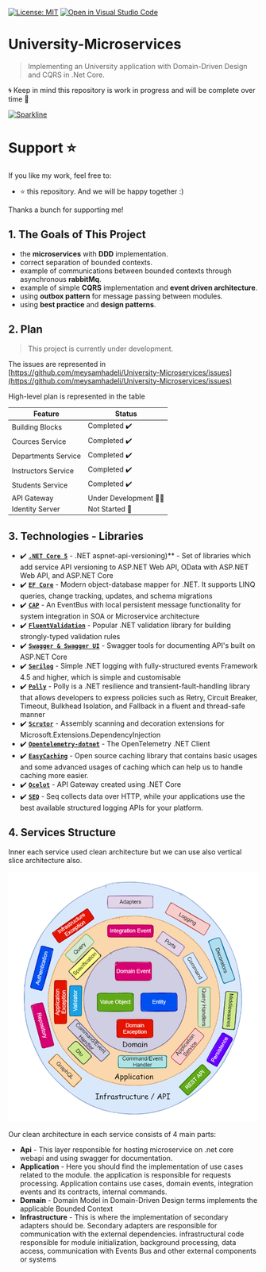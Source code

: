 [![License: MIT](https://img.shields.io/badge/License-MIT-brightgreen.svg?style=flat-square)](https://opensource.org/licenses/MIT)
[![Open in Visual Studio Code](https://open.vscode.dev/badges/open-in-vscode.svg)](https://open.vscode.dev/meysamhadeli/University-Microservices)
# University-Microservices
> Implementing an University application with Domain-Driven Design and CQRS in .Net Core.

🌀 Keep in mind this repository is work in progress and will be complete over time 🚀

[![Sparkline](https://stars.medv.io/meysamhadeli/University-Microservices.svg)](https://stars.medv.io/meysamhadeli/University-Microservices)

# Support ⭐
If you like my work, feel free to:

- ⭐ this repository. And we will be happy together :)


Thanks a bunch for supporting me!

## 1. The Goals of This Project

- the **microservices** with **DDD** implementation.
- correct separation of bounded contexts.
- example of communications between bounded contexts through asynchronous **rabbitMq**.
- example of simple **CQRS** implementation and **event driven architecture**.
- using **outbox pattern** for message passing between modules.
- using **best practice** and **design patterns**.

## 2. Plan
> This project is currently under development.

The issues are represented in [https://github.com/meysamhadeli/University-Microservices/issues](https://github.com/meysamhadeli/University-Microservices/issues)

High-level plan is represented in the table

| Feature | Status |
| ------- | ------ |
| Building Blocks | Completed ✔️ |
| Cources Service | Completed ✔️ |
| Departments Service | Completed ✔️ |
| Instructors Service | Completed ✔️ |
| Students Service | Completed ✔️ |
| API Gateway | Under Development 👷‍♂️ |
| Identity Server | Not Started 🚩 |


## 3. Technologies - Libraries
- ✔️ **[`.NET Core 5`](https://dotnet.microsoft.com/download)** - .NET aspnet-api-versioning)** - Set of libraries which add service API versioning to ASP.NET Web API, OData with ASP.NET Web API, and ASP.NET Core
- ✔️ **[`EF Core`](https://github.com/dotnet/efcore)** - Modern object-database mapper for .NET. It supports LINQ queries, change tracking, updates, and schema migrations
- ✔️ **[`CAP`](https://github.com/dotnetcore/CAP)** - An EventBus with local persistent message functionality for system integration in SOA or Microservice architecture
- ✔️ **[`FluentValidation`](https://github.com/FluentValidation/FluentValidation)** - Popular .NET validation library for building strongly-typed validation rules
- ✔️ **[`Swagger & Swagger UI`](https://github.com/domaindrivendev/Swashbuckle.AspNetCore)** - Swagger tools for documenting API's built on ASP.NET Core
- ✔️ **[`Serilog`](https://github.com/serilog/serilog)** - Simple .NET logging with fully-structured events
Framework 4.5 and higher, which is simple and customisable
- ✔️ **[`Polly`](https://github.com/App-vNext/Polly)** - Polly is a .NET resilience and transient-fault-handling library that allows developers to express policies such as Retry, Circuit Breaker, Timeout, Bulkhead Isolation, and Fallback in a fluent and thread-safe manner
- ✔️ **[`Scrutor`](https://github.com/khellang/Scrutor)** - Assembly scanning and decoration extensions for Microsoft.Extensions.DependencyInjection
- ✔️ **[`Opentelemetry-dotnet`](https://github.com/open-telemetry/opentelemetry-dotnet)** - The OpenTelemetry .NET Client
- ✔️ **[`EasyCaching`](https://github.com/dotnetcore/EasyCaching)** - Open source caching library that contains basic usages and some advanced usages of caching which can help us to handle caching more easier.
- ✔️ **[`Ocelot`](https://github.com/ThreeMammals/Ocelot)** - API Gateway created using .NET Core
- ✔️ **[`SEQ`](https://github.com/serilog/serilog-sinks-seq)** - Seq collects data over HTTP, while your applications use the best available structured logging APIs for your platform.

## 4. Services Structure
Inner each service used clean architecture but we can use also vertical slice architecture also.

![](./assets/clean-architecture.png)

Our clean architecture in each service consists of 4 main parts:
- **Api** - This layer responsible for hosting microservice on .net core webapi and using swagger for documentation.
- **Application** - Here you should find the implementation of use cases related to the module. the application is responsible for requests processing. Application contains use cases, domain events, integration events and its contracts, internal commands.
- **Domain** - Domain Model in Domain-Driven Design terms implements the applicable Bounded Context
- **Infrastructure** - This is where the implementation of secondary adapters should be. Secondary adapters are responsible for communication with the external dependencies.
infrastructural code responsible for module initialization, background processing, data access, communication with Events Bus and other external components or systems

